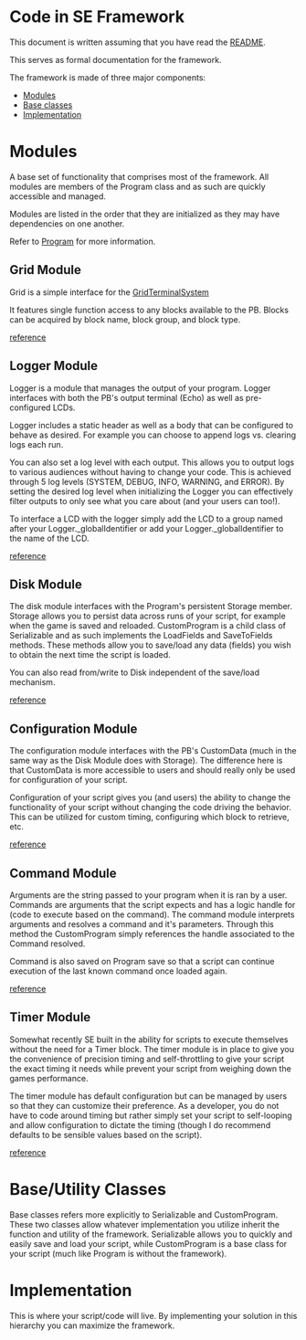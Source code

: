 # Code in SE Framework
This document is written assuming that you have read the [README](README.md).

This serves as formal documentation for the framework.

The framework is made of three major components:
* [Modules](#Modules)
* [Base classes](#Base-Classes)
* [Implementation](#Implementation)

# Modules
A base set of functionality that comprises most of the framework. All modules are members of the Program class and as such are quickly accessible and managed.

Modules are listed in the order that they are initialized as they may
have dependencies on one another.

Refer to [Program](CodeInSE/Program.cs) for more information.

## Grid Module
Grid is a simple interface for the [GridTerminalSystem](https://github.com/malware-dev/MDK-SE/wiki/The-Grid-Terminal-System)

It features single function access to any blocks available to the PB.
Blocks can be acquired by block name, block group, and block type.

[reference](CodeInSE/Grid.cs)

## Logger Module
Logger is a module that manages the output of your program. Logger
interfaces with both the PB's output terminal (Echo) as well as
pre-configured LCDs.

Logger includes a static header as well as a body that can be
configured to behave as desired. For example you can choose to append logs 
vs. clearing logs each run.

You can also set a log level with each output. This allows you to output
logs to various audiences without having to change your code. This is
achieved through 5 log levels (SYSTEM, DEBUG, INFO, WARNING, and ERROR).
By setting the desired log level when initializing the Logger you can
effectively filter outputs to only see what you care about (and your users
can too!).

To interface a LCD with the logger simply add the LCD to a group named
after your Logger._globalIdentifier or add your Logger._globalIdentifier
to the name of the LCD.

[reference](CodeInSE/Logger.cs)

## Disk Module
The disk module interfaces with the Program's persistent Storage member.
Storage allows you to persist data across runs of your script, for example
when the game is saved and reloaded. CustomProgram is a child class of
Serializable and as such implements the LoadFields and SaveToFields
methods. These methods allow you to save/load any data (fields) you wish
to obtain the next time the script is loaded.

You can also read from/write to Disk independent of the save/load
mechanism.

[reference](CodeInSE/Disk.cs)

## Configuration Module
The configuration module interfaces with the PB's CustomData (much in the 
same way as the Disk Module does with Storage). The difference here is that
CustomData is more accessible to users and should really only be used for
configuration of your script.

Configuration of your script gives you (and users) the ability to change
the functionality of your script without changing the code driving the
behavior. This can be utilized for custom timing, configuring which block
to retrieve, etc.

[reference](CodeInSE/Configuration.cs)

## Command Module
Arguments are the string passed to your program when it is ran by a user.
Commands are arguments that the script expects and has a logic handle for
(code to execute based on the command). The command module interprets
arguments and resolves a command and it's parameters. Through this method
the CustomProgram simply references the handle associated to the Command
resolved.

Command is also saved on Program save so that a script can continue
execution of the last known command once loaded again.

[reference](CodeInSE/Command.cs)

## Timer Module
Somewhat recently SE built in the ability for scripts to execute themselves
without the need for a Timer block. The timer module is in place to give
you the convenience of precision timing and self-throttling to give your
script the exact timing it needs while prevent your script from weighing
down the games performance.

The timer module has default configuration but can be managed by users so
that they can customize their preference. As a developer, you do not have
to code around timing but rather simply set your script to self-looping
and allow configuration to dictate the timing (though I do recommend
defaults to be sensible values based on the script).

[reference](CodeInSE/Timer.cs)

# Base/Utility Classes
Base classes refers more explicitly to Serializable and CustomProgram. These two classes allow whatever implementation you utilize inherit the function and utility of the framework. Serializable allows you to quickly and easily save and load your script, while CustomProgram is a base class for your script (much like Program is without the framework).

# Implementation
This is where your script/code will live. By implementing your solution in this hierarchy you can maximize the framework.
